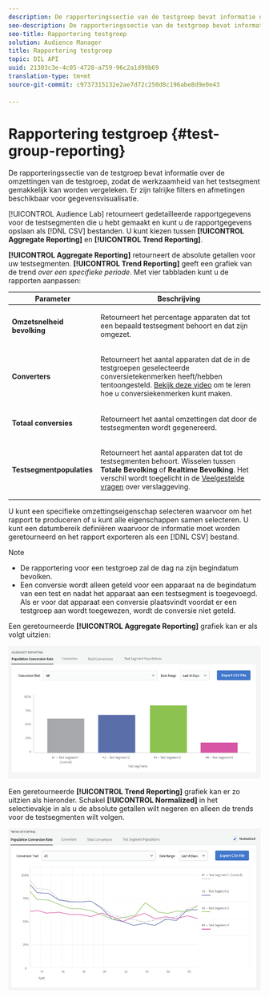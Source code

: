 ```yaml
---
description: De rapporteringssectie van de testgroep bevat informatie over de omzettingen van de testgroep, zodat de werkzaamheid van het testsegment gemakkelijk kan worden vergeleken. Er zijn talrijke filters en afmetingen beschikbaar voor gegevensvisualisatie.
seo-description: De rapporteringssectie van de testgroep bevat informatie over de omzettingen van de testgroep, zodat de werkzaamheid van het testsegment gemakkelijk kan worden vergeleken. Er zijn talrijke filters en afmetingen beschikbaar voor gegevensvisualisatie.
seo-title: Rapportering testgroep
solution: Audience Manager
title: Rapportering testgroep
topic: DIL API
uuid: 21303c3e-4c05-4728-a759-96c2a1d99b69
translation-type: tm+mt
source-git-commit: c9737315132e2ae7d72c250d8c196abe8d9e0e43

---
```



# Rapportering testgroep {#test-group-reporting}

De rapporteringssectie van de testgroep bevat informatie over de omzettingen van de testgroep, zodat de werkzaamheid van het testsegment gemakkelijk kan worden vergeleken. Er zijn talrijke filters en afmetingen beschikbaar voor gegevensvisualisatie.

[!UICONTROL Audience Lab] retourneert gedetailleerde rapportgegevens voor de testsegmenten die u hebt gemaakt en kunt u de rapportgegevens opslaan als [!DNL CSV] bestanden. U kunt kiezen tussen **[!UICONTROL Aggregate Reporting]** en **[!UICONTROL Trend Reporting]**.

**[!UICONTROL Aggregate Reporting]** retourneert de absolute getallen voor uw testsegmenten. **[!UICONTROL Trend Reporting]** geeft een grafiek van de trend *over een specifieke periode*. Met vier tabbladen kunt u de rapporten aanpassen:

<table id="table_446384AE9A36408A9C570CB7DB72C3D6"> 
 <thead> 
  <tr> 
   <th colname="col1" class="entry"> Parameter </th> 
   <th colname="col2" class="entry"> Beschrijving </th> 
  </tr> 
 </thead>
 <tbody> 
  <tr> 
   <td colname="col1"> <p> <b><span class="uicontrol"> Omzetsnelheid bevolking</span></b> </p> </td> 
   <td colname="col2"> <p>Retourneert het percentage apparaten dat tot een bepaald testsegment behoort en dat zijn omgezet. </p> </td> 
  </tr> 
  <tr> 
   <td colname="col1"> <p> <b><span class="uicontrol"> Converters</span></b> </p> </td> 
   <td colname="col2"> <p>Retourneert het aantal apparaten dat de in de testgroepen geselecteerde conversietekenmerken heeft/hebben tentoongesteld. <a href="https://helpx.adobe.com/audience-manager/kt/using/creating-conversion-traits-feature-video-use.html" format="https" scope="external"> Bekijk deze video</a> om te leren hoe u conversiekenmerken kunt maken. </p> </td> 
  </tr> 
  <tr> 
   <td colname="col1"> <p> <b><span class="uicontrol"> Totaal conversies</span></b> </p> </td> 
   <td colname="col2"> <p>Retourneert het aantal omzettingen dat door de testsegmenten wordt gegenereerd. </p> </td> 
  </tr> 
  <tr> 
   <td colname="col1"> <p> <b><span class="uicontrol"> Testsegmentpopulaties</span></b> </p> </td> 
   <td colname="col2"> <p>Retourneert het aantal apparaten dat tot de testsegmenten behoort. Wisselen tussen <b><span class="uicontrol"> Totale Bevolking</span></b> of <b><span class="uicontrol"> Realtime Bevolking</span></b>. Het verschil wordt toegelicht in de <a href="../../faq/faq-reporting.md"> Veelgestelde vragen</a> over verslaggeving. </p> </td>
  </tr>
 </tbody>
</table>

U kunt een specifieke omzettingseigenschap selecteren waarvoor om het rapport te produceren of u kunt alle eigenschappen samen selecteren. U kunt een datumbereik definiëren waarvoor de informatie moet worden geretourneerd en het rapport exporteren als een [!DNL CSV] bestand.

>[!NOTE]
>
>* De rapportering voor een testgroep zal de dag na zijn begindatum bevolken.
>* Een conversie wordt alleen geteld voor een apparaat na de begindatum van een test en nadat het apparaat aan een testsegment is toegevoegd. Als er voor dat apparaat een conversie plaatsvindt voordat er een testgroep aan wordt toegewezen, wordt de conversie niet geteld.


Een geretourneerde **[!UICONTROL Aggregate Reporting]** grafiek kan er als volgt uitzien:

![](assets/aggregate-reporting.PNG)

Een geretourneerde **[!UICONTROL Trend Reporting]** grafiek kan er zo uitzien als hieronder. Schakel **[!UICONTROL Normalized]** in het selectievakje in als u de absolute getallen wilt negeren en alleen de trends voor de testsegmenten wilt volgen.

![](assets/trend-reporting.PNG)